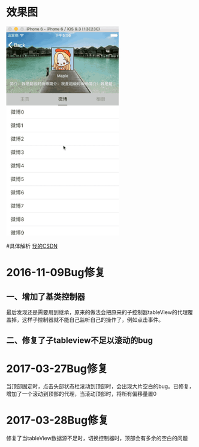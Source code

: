 # 效果图
![image](https://github.com/maple1994/WeiboHomePage/blob/master/show.gif)

#具体解析
[我的CSDN](http://blog.csdn.net/Bloody_Leaves/article/details/52831823)

# 2016-11-09Bug修复

## 一、增加了基类控制器

最后发现还是需要用到继承，原来的做法会把原来的子控制器tableView的代理覆盖掉，这样子控制器就不能自己监听自己的操作了，例如点击事件。

## 二、修复了子tableview不足以滚动的bug

# 2017-03-27Bug修复

当顶部固定时，点击头部状态栏滚动到顶部时，会出现大片空白的bug。已修复，增加了一个滚动到顶部的代理，当滚动顶部时，将所有偏移量置0

# 2017-03-28Bug修复

修复了当tableView数据源不足时，切换控制器时，顶部会有多余的空白的问题
